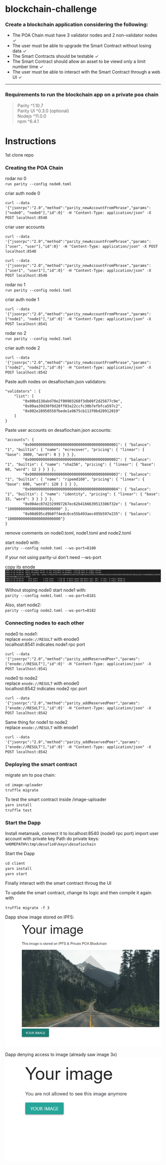 # blockchain-challenge

### Create a blockchain application considering the following:

<ul>
    <li>The POA Chain must have 3 validator nodes and 2 non-validator nodes ✓ </li> 
    <li> The user must be able to upgrade the Smart Contract 
    without losing data ✓ </li>
    <li> The Smart Contracts should be testable ✓ </li>
    <li> The Smart Contract should allow an asset to be viewd only a limit number time ✓ </li> 
    <li> The user must be able to interact with the Smart Contract through 
    a web UI ✓ </li>
</ul>

<hr>

### Requirements to run the blockchain app on a private poa chain

> Parity    ^1.10.7 <br>
> Parity UI ^0.3.0 (optional) <br>
> Nodejs    ^11.0.0 <br>
> npm       ^6.4.1 <br>

# Instructions

1st clone repo

### Creating the POA Chain

rodar no 0 <br>
`run parity --config node0.toml`

criar auth node 0 <br>
```
curl --data '{"jsonrpc":"2.0","method":"parity_newAccountFromPhrase","params":["node0", "node0"],"id":0}' -H "Content-Type: application/json" -X POST localhost:8540
```

criar user accounts <br>
```
curl --data '{"jsonrpc":"2.0","method":"parity_newAccountFromPhrase","params":["user", "user"],"id":0}' -H "Content-Type: application/json" -X POST localhost:8540
```

```
curl --data '{"jsonrpc":"2.0","method":"parity_newAccountFromPhrase","params":["user1", "user1"],"id":0}' -H "Content-Type: application/json" -X POST localhost:8540
```

rodar no 1 <br>
`run parity --config node1.toml`

criar auth node 1 <br>
```
curl --data '{"jsonrpc":"2.0","method":"parity_newAccountFromPhrase","params":["node1", "node1"],"id":0}' -H "Content-Type: application/json" -X POST localhost:8541
```

rodar no 2 <br>
`run parity --config node2.toml`

criar auth node 2 <br>
```
curl --data '{"jsonrpc":"2.0","method":"parity_newAccountFromPhrase","params":["node2", "node2"],"id":0}' -H "Content-Type: application/json" -X POST localhost:8542
```

Paste auth nodes on desafiochain.json validators: <br>
```
"validators" : {
    "list": [
        "0x00bd138abd70e2f00903268f3db08f2d25677c9e",
        "0x00aa39d30f0d20ff03a22ccfc30b7efbfca597c2",
        "0x002e28950558fbede1a9675cb113f0bd20912019"
    ]
}
```

Paste user accounts on desafiochain.json accounts: <br>
```
"accounts": {
        "0x0000000000000000000000000000000000000001": { "balance": "1", "builtin": { "name": "ecrecover", "pricing": { "linear": { "base": 3000, "word": 0 } } } },
        "0x0000000000000000000000000000000000000002": { "balance": "1", "builtin": { "name": "sha256", "pricing": { "linear": { "base": 60, "word": 12 } } } },
        "0x0000000000000000000000000000000000000003": { "balance": "1", "builtin": { "name": "ripemd160", "pricing": { "linear": { "base": 600, "word": 120 } } } },
        "0x0000000000000000000000000000000000000004": { "balance": "1", "builtin": { "name": "identity", "pricing": { "linear": { "base": 15, "word": 3 } } } },
        "0x004ec07d2329997267ec62b4166639513386f32e": { "balance": "100000000000000000000000" },
        "0x00d695cd9b0ff4edc8ce55b493aec495b597e235": { "balance": "100000000000000000000000"}
}
```

remove comments on node0.toml, node1.toml and node2.toml <br>

start node0 with: <br>
`parity --config node0.toml --ws-port=8180`

if your not using parity-ui don't need --ws-port <br>

copy its enode <br>
 ![alt text](https://github.com/vieiralc/blockchain-challenge/blob/master/img/enode0.PNG)

Without stoping node0 start node1 with: <br>
`parity --config node1.toml --ws-port=8181`

Also, start node2: <br>
`parity --config node2.toml --ws-port=8182`

### Connecting nodes to each other
node0 to node1: <br>
replace `enode://RESULT` with enode0 <br>
localhost:8541 indicates node1 rpc port <br>
```
curl --data '{"jsonrpc":"2.0","method":"parity_addReservedPeer","params":["enode://RESULT"],"id":0}' -H "Content-Type: application/json" -X POST localhost:8541
```

node0 to node2 <br>
replace `enode://RESULT` with enode0 <br>
localhost:8542 indicates node2 rpc port <br>
```
curl --data '{"jsonrpc":"2.0","method":"parity_addReservedPeer","params":["enode://RESULT"],"id":0}' -H "Content-Type: application/json" -X POST localhost:8542
```

Same thing for node1 to node2 <br>
replace `enode://RESULT` with enode1 <br>
```
curl --data '{"jsonrpc":"2.0","method":"parity_addReservedPeer","params":["enode://RESULT"],"id":0}' -H "Content-Type: application/json" -X POST localhost:8542
```


### Deploying the smart contract

migrate sm to poa chain: <br>

`cd image-uploader` <br>
`truffle migrate`

To test the smart contract
inside /image-uploader <br>
`yarn install` <br>
`truffle test` <br>

### Start the Dapp

Install metamask, connect it to localhost:8540 (node0 rpc port)
import user account with private key
Path do private keys: <br>
`%HOMEPATH%\tmp\desafio0\keys\desafiochain`

Start the Dapp <br>

`cd client` <br>
`yarn install` <br>
`yarn start` <br>

Finally interact with the smart contract throug the UI

To update the smart contract, change its logic and then 
compile it again with <br>

`truffle migrate -f 3`

Dapp show image stored on IPFS: <br>
![alt text](https://github.com/vieiralc/blockchain-challenge/blob/master/img/image.PNG) <br>

Dapp denying access to image (already saw image 3x) <br>
![alt text](https://github.com/vieiralc/blockchain-challenge/blob/master/img/notallowed.PNG) 
